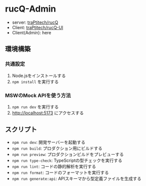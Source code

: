 # rucQ-Admin

- server: [traPtitech/rucQ](https://github.com/traPtitech/rucQ)
- Client: [traPtitech/rucQ-UI](https://github.com/traPtitech/rucQ-UI)
- Client(Admin): here

## 環境構築

### 共通設定

1. Node.jsをインストールする
2. `npm install` を実行する

### MSWのMock APIを使う方法

1. `npm run dev` を実行する
2. <http://localhost:5173> にアクセスする

## スクリプト

- `npm run dev`: 開発サーバーを起動する
- `npm run build`: プロダクション用にビルドする
- `npm run preview`: プロダクションビルドをプレビューする
- `npm run type-check`: TypeScriptの型チェックを実行する
- `npm run lint`: コードの静的解析を実行する
- `npm run format`: コードのフォーマットを実行する
- `npm run generate:api`: APIスキーマから型定義ファイルを生成する
